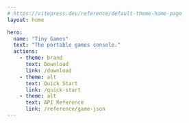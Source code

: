 ```yaml
---
# https://vitepress.dev/reference/default-theme-home-page
layout: home

hero:
  name: "Tiny Games"
  text: "The portable games console."
  actions:
    - theme: brand
      text: Download
      link: /download
    - theme: alt
      text: Quick Start
      link: /quick-start
    - theme: alt
      text: API Reference
      link: /reference/game-json
---
```


